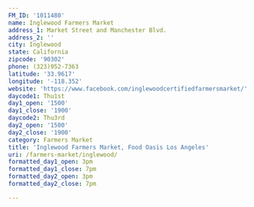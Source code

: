 ```yaml
---
FM_ID: '1011480'
name: Inglewood Farmers Market
address_1: Market Street and Manchester Blvd.
address_2: ''
city: Inglewood
state: California
zipcode: '90302'
phone: (323)952-7363
latitude: '33.9617'
longitude: '-118.352'
website: 'https://www.facebook.com/inglewoodcertifiedfarmersmarket/'
daycode1: Thu1st
day1_open: '1500'
day1_close: '1900'
daycode2: Thu3rd
day2_open: '1500'
day2_close: '1900'
category: Farmers Market
title: 'Inglewood Farmers Market, Food Oasis Los Angeles'
uri: /farmers-market/inglewood/
formatted_day1_open: 3pm
formatted_day1_close: 7pm
formatted_day2_open: 3pm
formatted_day2_close: 7pm

---
```

